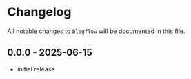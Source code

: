 # Changelog

All notable changes to `blogflow` will be documented in this file.

## 0.0.0 - 2025-06-15

- initial release